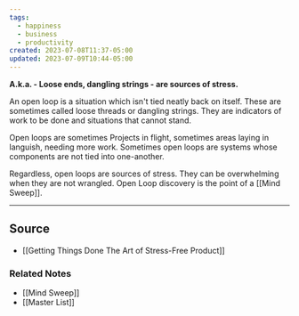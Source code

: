 ```yaml
---
tags:
  - happiness
  - business
  - productivity
created: 2023-07-08T11:37-05:00
updated: 2023-07-09T10:44-05:00
---
```

**A.k.a. - Loose ends, dangling strings - are sources of stress.**

An open loop is a situation which isn't tied neatly back on itself. These are sometimes called loose threads or dangling strings. They are indicators of work to be done and situations that cannot stand.

Open loops are sometimes Projects in flight, sometimes areas laying in languish, needing more work. Sometimes open loops are systems whose components are not tied into one-another.

Regardless, open loops are sources of stress. They can be overwhelming when they are not wrangled. Open Loop discovery is the point of a [[Mind Sweep]].

---

## Source
- [[Getting Things Done The Art of Stress-Free Product]]

### Related Notes
- [[Mind Sweep]]
- [[Master List]]